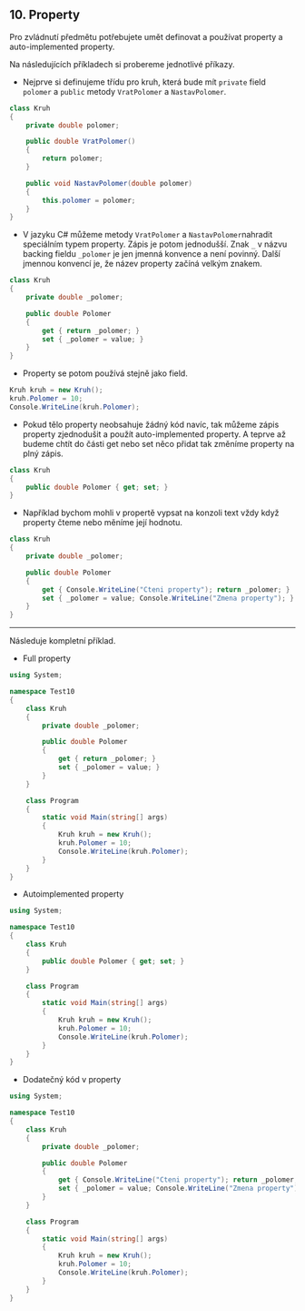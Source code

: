 ## 10. Property 

Pro zvládnutí předmětu potřebujete umět definovat a používat property a auto-implemented property. 

Na následujících příkladech si probereme jednotlivé příkazy. 

* Nejprve si definujeme třídu pro kruh, která bude mít `private` field `polomer` a `public` metody `VratPolomer` a `NastavPolomer`.
```cs 
class Kruh
{
    private double polomer;

    public double VratPolomer()
    {
        return polomer;
    }

    public void NastavPolomer(double polomer)
    {
        this.polomer = polomer;
    }
}
```
* V jazyku C# můžeme metody `VratPolomer` a `NastavPolomer`nahradit speciálním typem property. Zápis je potom jednodušší. Znak `_` v názvu backing fieldu `_polomer` je jen jmenná konvence a není povinný. Další jmennou konvencí je, že název property začíná velkým znakem.
```cs 
class Kruh
{
    private double _polomer;

    public double Polomer
    {
        get { return _polomer; }
        set { _polomer = value; }
    }
}
```
* Property se potom používá stejně jako field.
```cs 
Kruh kruh = new Kruh();
kruh.Polomer = 10;
Console.WriteLine(kruh.Polomer);
```
* Pokud tělo property neobsahuje žádný kód navíc, tak můžeme zápis property zjednodušit a použít auto-implemented property. A teprve až budeme chtít do části get nebo set něco přidat tak změníme property na plný zápis.
```cs 
class Kruh
{
    public double Polomer { get; set; }
}
```
* Například bychom mohli v propertě vypsat na konzoli text vždy když property čteme nebo měníme její hodnotu.
```cs 
class Kruh
{
    private double _polomer;

    public double Polomer
    {
        get { Console.WriteLine("Cteni property"); return _polomer; }
        set { _polomer = value; Console.WriteLine("Zmena property"); }
    }
}
```
---
Následuje kompletní příklad.

- Full property

```cs 
using System;

namespace Test10
{
    class Kruh
    {
        private double _polomer;

        public double Polomer
        {
            get { return _polomer; }
            set { _polomer = value; }
        }
    }

    class Program
    {
        static void Main(string[] args)
        {
            Kruh kruh = new Kruh();
            kruh.Polomer = 10;
            Console.WriteLine(kruh.Polomer);
        }
    }
}
```

- Autoimplemented property

```cs 
using System;

namespace Test10
{
    class Kruh
    {
        public double Polomer { get; set; }
    }   

    class Program
    {
        static void Main(string[] args)
        {
            Kruh kruh = new Kruh();
            kruh.Polomer = 10;
            Console.WriteLine(kruh.Polomer);
        }
    }
}
```

- Dodatečný kód v property

```cs 
using System;

namespace Test10
{
    class Kruh
    {
        private double _polomer;

        public double Polomer
        {
            get { Console.WriteLine("Cteni property"); return _polomer; }
            set { _polomer = value; Console.WriteLine("Zmena property"); }
        }
    }

    class Program
    {
        static void Main(string[] args)
        {
            Kruh kruh = new Kruh();
            kruh.Polomer = 10;
            Console.WriteLine(kruh.Polomer);
        }
    }
}
```
